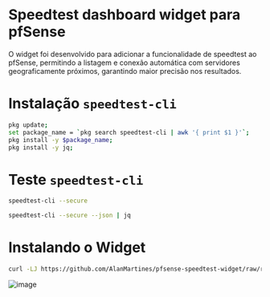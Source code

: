 # Speedtest dashboard widget para pfSense

O widget foi desenvolvido para adicionar a funcionalidade de speedtest ao pfSense, permitindo a listagem e conexão automática com servidores geograficamente próximos, garantindo maior precisão nos resultados.

# Instalação `speedtest-cli`
```sh
pkg update;
set package_name = `pkg search speedtest-cli | awk '{ print $1 }'`;
pkg install -y $package_name;
pkg install -y jq;
```

# Teste `speedtest-cli`
```sh
speedtest-cli --secure
```
```sh
speedtest-cli --secure --json | jq
```

# Instalando o Widget
```sh
curl -LJ https://github.com/AlanMartines/pfsense-speedtest-widget/raw/refs/heads/master/speedtest.widget.php -o /usr/local/www/widgets/widgets/speedtest.widget.php
```

![image](https://github.com/user-attachments/assets/8aefa6a0-2f9c-4bd9-9bcb-b5d62169c6e0)
